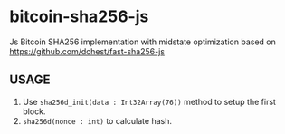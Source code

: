 # bitcoin-sha256-js
Js Bitcoin SHA256 implementation with midstate optimization based on https://github.com/dchest/fast-sha256-js

## USAGE
1. Use `sha256d_init(data : Int32Array(76))` method to setup the first block.
2. `sha256d(nonce : int)` to calculate hash.

